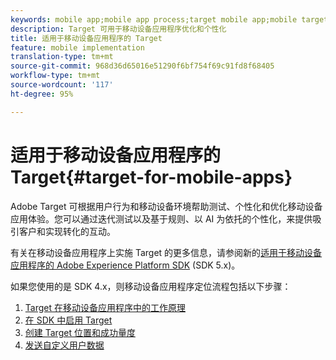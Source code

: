```yaml
---
keywords: mobile app;mobile app process;target mobile app;mobile target locations;mobile app success metrics
description: Target 可用于移动设备应用程序优化和个性化
title: 适用于移动设备应用程序的 Target
feature: mobile implementation
translation-type: tm+mt
source-git-commit: 968d36d65016e51290f6bf754f69c91fd8f68405
workflow-type: tm+mt
source-wordcount: '117'
ht-degree: 95%

---
```



# 适用于移动设备应用程序的 Target{#target-for-mobile-apps}

Adobe Target 可根据用户行为和移动设备环境帮助测试、个性化和优化移动设备应用体验。您可以通过迭代测试以及基于规则、以 AI 为依托的个性化，来提供吸引客户和实现转化的互动。

有关在移动设备应用程序上实施 Target 的更多信息，请参阅新的[适用于移动设备应用程序的 Adobe Experience Platform SDK](https://aep-sdks.gitbook.io/docs/using-mobile-extensions/adobe-target) (SDK 5.x)。

如果您使用的是 SDK 4.x，则移动设备应用程序定位流程包括以下步骤：

1. [Target 在移动设备应用程序中的工作原理](/help/c-target-mobile-app/mobile-how-target-works-mobile-apps.md)
1. [在 SDK 中启用 Target](/help/c-target-mobile-app/mobile-enable-target-in-sdk.md)
1. [创建 Target 位置和成功量度](/help/c-target-mobile-app/mobile-create-location-and-metric.md)
1. [发送自定义用户数据](/help/c-target-mobile-app/mobile-custom-user-data.md)